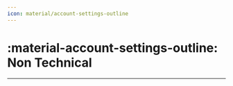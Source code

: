 ```yaml
---
icon: material/account-settings-outline
---
```


# :material-account-settings-outline: Non Technical
---

